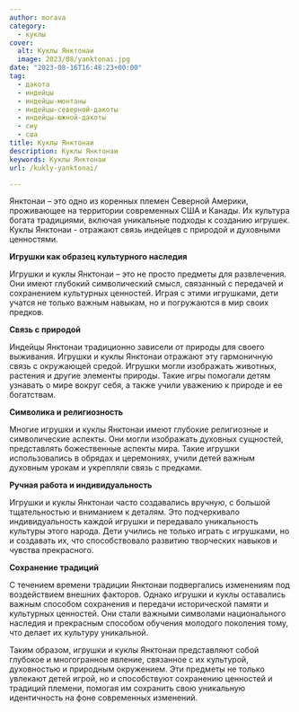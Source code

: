 ```yaml
---
author: morava
category:
  - куклы
cover:
  alt: Куклы Янктонаи
  image: 2023/08/yanktonai.jpg
date: "2023-08-16T16:48:23+00:00"
tag:
  - дакота
  - индейцы
  - индейцы-монтаны
  - индейцы-северной-дакоты
  - индейцы-южной-дакоты
  - сиу
  - сша
title: Куклы Янктонаи
description: Куклы Янктонаи
keywords: Куклы Янктонаи
url: /kukly-yanktonai/

---
```

Янктонаи – это одно из коренных племен Северной Америки, проживающее на территории современных США и Канады. Их культура богата традициями, включая уникальные подходы к созданию игрушек. Куклы Янктонаи \- отражают связь индейцев с природой и духовными ценностями.

**Игрушки как образец культурного наследия**

Игрушки и куклы Янктонаи – это не просто предметы для развлечения. Они имеют глубокий символический смысл, связанный с передачей и сохранением культурных ценностей. Играя с этими игрушками, дети учатся не только важным навыкам, но и погружаются в мир своих предков.

**Связь с природой**

Индейцы Янктонаи традиционно зависели от природы для своего выживания. Игрушки и куклы Янктонаи отражают эту гармоничную связь с окружающей средой. Игрушки могли изображать животных, растения и другие элементы природы. Такие игры помогали детям узнавать о мире вокруг себя, а также учили уважению к природе и ее богатствам.

**Символика и религиозность**

Многие игрушки и куклы Янктонаи имеют глубокие религиозные и символические аспекты. Они могли изображать духовных сущностей, представлять божественные аспекты мира. Такие игрушки использовались в обрядах и церемониях, учили детей важным духовным урокам и укрепляли связь с предками.

**Ручная работа и индивидуальность**

Игрушки и куклы Янктонаи часто создавались вручную, с большой тщательностью и вниманием к деталям. Это подчеркивало индивидуальность каждой игрушки и передавало уникальность культуры этого народа. Дети учились не только играть с игрушками, но и создавать их, что способствовало развитию творческих навыков и чувства прекрасного.

**Сохранение традиций**

С течением времени традиции Янктонаи подвергались изменениям под воздействием внешних факторов. Однако игрушки и куклы оставались важным способом сохранения и передачи исторической памяти и культурных ценностей. Они стали важными символами национального наследия и прекрасным способом обучения молодого поколения тому, что делает их культуру уникальной.

Таким образом, игрушки и куклы Янктонаи представляют собой глубокое и многогранное явление, связанное с их культурой, духовностью и природным окружением. Эти предметы не только увлекают детей игрой, но и способствуют сохранению ценностей и традиций племени, помогая им сохранить свою уникальную идентичность на фоне современных изменений.
